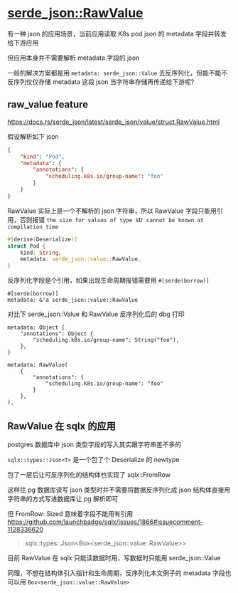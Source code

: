 # [serde_json::RawValue](/2023/03/serde_json_raw_value.md)

有一种 json 的应用场景，当前应用读取 K8s pod json 的 metadata 字段并转发给下游应用

但应用本身并不需要解析 metadata 字段的 json

一般的解决方案都是用 `metadata: serde_json::Value` 去反序列化，但能不能不反序列仅仅存储 metadata 这段 json 当字符串存储再传递给下游呢?

## raw_value feature

<https://docs.rs/serde_json/latest/serde_json/value/struct.RawValue.html>

假设解析如下 json

```json
{
    "kind": "Pod",
    "metadata": {
        "annotations": {
            "scheduling.k8s.io/group-name": "foo"
        }
    }
}
```

RawValue 实际上是一个不解析的 json 字符串，所以 RawValue 字段只能用引用，否则报错 `the size for values of type `str` cannot be known at compilation time`

```rust
#[derive(Deserialize)]
struct Pod {
    kind: String,
    metadata: serde_json::value::RawValue,
}
```

反序列化字段是个引用，如果出现生命周期报错需要用 `#[serde(borrow)]`

```
#[serde(borrow)]
metadata: &'a serde_json::value::RawValue
```

对比下 serde_json::Value 和 RawValue 反序列化后的 dbg 打印

```
metadata: Object {
    "annotations": Object {
        "scheduling.k8s.io/group-name": String("foo"),
    },
}

metadata: RawValue(
    {
        "annotations": {
            "scheduling.k8s.io/group-name": "foo"
        }
    },
),
```

## RawValue 在 sqlx 的应用

postgres 数据库中 json 类型字段的写入其实跟字符串差不多的

`sqlx::types::Json<T>` 是一个包了个 Deserialize 的 newtype

包了一层后让可反序列化的结构体也实现了 sqlx::FromRow

这样往 pg 数据库读写 json 类型时并不需要将数据反序列化成 json 结构体直接用字符串的方式写进数据库让 pg 解析即可

但 FromRow: Sized 意味着字段不能用有引用 <https://github.com/launchbadge/sqlx/issues/1866#issuecomment-1128336620>

> sqlx::types::Json<Box<serde_json::value::RawValue>>

目前 RawValue 在 sqlx 只能读数据时用，写数据时只能用 serde_json::Value

同理，不想在结构体引入指针和生命周期，反序列化本文例子的 metadata 字段也可以用 `Box<serde_json::value::RawValue>`

